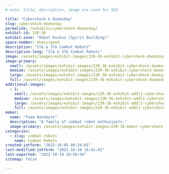 ```yaml
---
# note: title, description, image are used for SEO

title: "Cybershock & Doomzday"
slug: cybershock-doomzday
permalink: /exhibits/cybershock-doomzday/
exhibit-id: 22R-36
exhibit-zone: "Robot Ruckus (Spirit Building)"
space-number: Unassigned
description: "1lb & 3lb Combat Robots"
description-long: "1lb & 3lb Combat Robots"
image: /assets/images/exhibit-images/22R-36-exhibit-cybershock-doomzday-cybershock-photo-new-large.jpg
image-primary: 
  small: /assets/images/exhibit-images/22R-36-exhibit-cybershock-doomzday-cybershock-photo-new-small.jpg
  medium: /assets/images/exhibit-images/22R-36-exhibit-cybershock-doomzday-cybershock-photo-new-medium.jpg
  large: /assets/images/exhibit-images/22R-36-exhibit-cybershock-doomzday-cybershock-photo-new-large.jpg
  full: /assets/images/exhibit-images/22R-36-exhibit-cybershock-doomzday-cybershock-photo-new-full.jpg
additional-images: 
  - 1:
    small: /assets/images/exhibit-images/22R-36-exhibit-addl1-cybershock-doomzday-doomzday-pic-new-small.jpg
    medium: /assets/images/exhibit-images/22R-36-exhibit-addl1-cybershock-doomzday-doomzday-pic-new-medium.jpg
    large: /assets/images/exhibit-images/22R-36-exhibit-addl1-cybershock-doomzday-doomzday-pic-new-large.jpg
    full: /assets/images/exhibit-images/22R-36-exhibit-addl1-cybershock-doomzday-doomzday-pic-new-full.jpg
maker: 
  name: "Team Nanobyte"
  description: "A family of combat robot enthusiasts."
  image-primary: /assets/images/exhibit-images/22R-36-maker-cybershock-doomzday-full-team-nanobyte-color-2-medium.jpg
categories: 
  - slug: combat-robots
    name: Combat Robots
created-jotform: "2022-10-05 08:34:01"
last-modified-jotform: "2022-10-18 16:41:41"
last-exported: "2022-10-19 20:56:50"
sitemap: false

---
```

